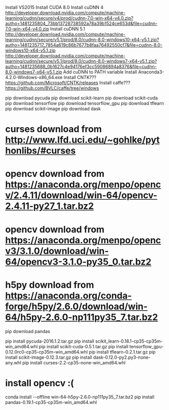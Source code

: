 Install VS2015
Install CUDA 8.0
Install cuDNN 4
    http://developer.download.nvidia.com/compute/machine-learning/cudnn/secure/v4/prod/cudnn-7.0-win-x64-v4.0.zip?autho=1481235804_73bb13728738592a78a39b1524ce653d&file=cudnn-7.0-win-x64-v4.0.zip
Install cuDNN 5.1
    http://developer.download.nvidia.com/compute/machine-learning/cudnn/secure/v5.1/prod/8.0/cudnn-8.0-windows10-x64-v5.1.zip?autho=1481235717_7854a619c86b7677b8faa76492550cf7&file=cudnn-8.0-windows10-x64-v5.1.zip
    http://developer.download.nvidia.com/compute/machine-learning/cudnn/secure/v5.1/prod/8.0/cudnn-8.0-windows7-x64-v5.1.zip?autho=1481235688_0b1627c4e94176ef3cc59086894a8376&file=cudnn-8.0-windows7-x64-v5.1.zip
Add cuDNN to PATH variable
Install Anaconda3-4.2.0-Windows-x86_64.exe
Install CNTK???  https://github.com/Microsoft/CNTK/releases
Install caffe??? https://github.com/BVLC/caffe/tree/windows


pip download pycuda
pip download scikit-learn
pip download scikit-cuda
pip download tensorflow
pip download tensorflow_gpu
pip download tflearn
pip download scikit-image
pip download dask
# curses download from http://www.lfd.uci.edu/~gohlke/pythonlibs/#curses
# opencv download from https://anaconda.org/menpo/opencv/2.4.11/download/win-64/opencv-2.4.11-py27_1.tar.bz2
# opencv download from https://anaconda.org/menpo/opencv3/3.1.0/download/win-64/opencv3-3.1.0-py35_0.tar.bz2
# h5py download from https://anaconda.org/conda-forge/h5py/2.6.0/download/win-64/h5py-2.6.0-np111py35_7.tar.bz2
pip download pandas

pip install pycuda-2016.1.2.tar.gz
pip install scikit_learn-0.18.1-cp35-cp35m-win_amd64.whl
pip install scikit-cuda-0.5.1.tar.gz
pip install tensorflow_gpu-0.12.0rc0-cp35-cp35m-win_amd64.whl
pip install tflearn-0.2.1.tar.gz
pip install scikit-image-0.12.3.tar.gz
pip install dask-0.12.0-py2.py3-none-any.whl
pip install curses-2.2-cp35-none-win_amd64.whl
# install opencv :(
conda install --offline win-64-h5py-2.6.0-np111py35_7.tar.bz2
pip install pandas-0.19.1-cp35-cp35m-win_amd64.whl



